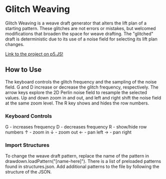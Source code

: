 # Glitch Weaving

Glitch Weaving is a weave draft generator that alters the lift plan of a starting pattern. These glitches are not errors or mistakes, but welcomed modifications that broaden the space for weave drafting. The "glitched" draft is deterministic due to its use of a noise field for selecting its lift plan changes.

[Link to the project on p5.JS!](https://editor.p5js.org/dege9758/sketches/QqFwlNiMD)

## How to Use

The keyboard controls the glitch frequency and the sampling of the noise field. G and D increase or decrease the glitch frequency, respectively. The arrow keys explore the 2D Perlin noise field to resample the selected values. Up and down zoom in and out, and left and right shift the noise field at the same zoom level. The R key shows and hides the row numbers.

### Keyboard Controls

G - increases frequency
D - decreases frequency
R - show/hide row numbers
↑ - zoom in
↓ - zoom out
← - pan left
→ - pan right

### Import Structures

To change the weave draft pattern, replace the name of the pattern in drawdown.loadPattern("[name-here]"). There is a list of preloaded patterns found in structures.json. Add additional patterns to the file by following the structure of the JSON.
